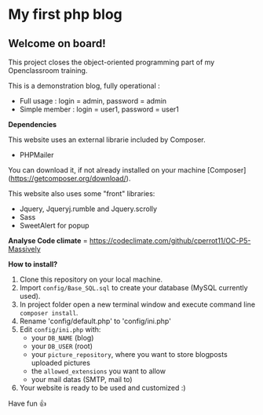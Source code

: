 # My first php blog
## Welcome on board!
This project closes the object-oriented programming part of my Openclassroom training.

This is a demonstration blog, fully operational :
- Full usage : login = admin, password = admin
- Simple member : login = user1, password = user1 

**Dependencies**

This website uses an external librarie included by Composer.
- PHPMailer

You can download it, if not already installed on your machine [Composer] (https://getcomposer.org/download/).

This website also uses some "front" libraries:

- Jquery, Jqueryj.rumble and Jquery.scrolly
- Sass
- SweetAlert for popup

**Analyse Code climate** = 
https://codeclimate.com/github/cperrot11/OC-P5-Massively

**How to install?**

1. Clone this repository on your local machine.
2. Import `config/Base_SQL.sql` to create your database (MySQL currently used).
3. In project folder open a new terminal window and execute command line `composer install`.
4. Rename 'config/default.php' to 'config/ini.php'
4. Edit `config/ini.php` with:
	* your `DB_NAME` (blog)
	* your `DB_USER` (root)
	* your `picture_repository`, where you want to store blogposts uploaded pictures
	* the `allowed_extensions` you want to allow
	* your mail datas (SMTP, mail to)
5. Your website is ready to be used and customized :)

Have fun :+1: